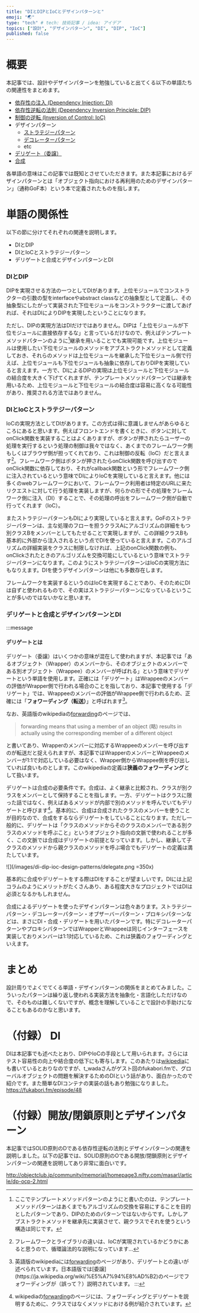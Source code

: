 ```yaml
---
title: "DIとDIPとIoCとデザインパターンと"
emoji: "🌏"
type: "tech" # tech: 技術記事 / idea: アイデア
topics: ["設計", "デザインパターン", "DI", "DIP", "IoC"]
published: false
---
```


# 概要
本記事では、設計やデザインパターンを勉強していると出てくる以下の単語たちの関連性をまとめます。

- [依存性の注入 (Dependency Injection: DI)](https://ja.wikipedia.org/wiki/%E4%BE%9D%E5%AD%98%E6%80%A7%E3%81%AE%E6%B3%A8%E5%85%A5)
- [依存性逆転の法則 (Dependency Inversion Principle: DIP)](https://ja.wikipedia.org/wiki/%E4%BE%9D%E5%AD%98%E6%80%A7%E9%80%86%E8%BB%A2%E3%81%AE%E5%8E%9F%E5%89%87)
- [制御の逆転 (Inversion of Control: IoC)](https://ja.wikipedia.org/wiki/%E5%88%B6%E5%BE%A1%E3%81%AE%E5%8F%8D%E8%BB%A2)
- デザインパターン
    - [ストラテジーパターン](https://ja.wikipedia.org/wiki/Strategy_%E3%83%91%E3%82%BF%E3%83%BC%E3%83%B3)
    - [デコレーターパターン](https://ja.wikipedia.org/wiki/Decorator_%E3%83%91%E3%82%BF%E3%83%BC%E3%83%B3)
    - etc
- [デリゲート（委譲）](https://ja.wikipedia.org/wiki/%E5%A7%94%E8%AD%B2)
- [合成](https://en.wikipedia.org/wiki/Object_composition)

各単語の意味はこの記事では既知とさせていただきます。また本記事におけるデザインパターンとは「オブジェクト指向における再利用のためのデザインパターン」（通称GoF本）という本で定義されたものを指します。

# 単語の関係性
以下の節に分けてそれぞれの関連を説明します。
- DIとDIP
- DIとIoCとストラテジーパターン
- デリゲートと合成とデザインパターンとDI


### DIとDIP
DIPを実現させる方法の一つとしてDIがあります。上位モジュールでコンストラクターの引数の型をinterfaceやabstract classなどの抽象型として定義し、その抽象型にしたがって実装された下位モジュールをコンストラクターに渡してあげれば、それはDIによりDIPを実現したということになります。

ただし、DIPの実現方法はDIだけではありません。DIPは「上位モジュールが下位モジュールに直接依存するな」と言っているだけなので、例えばテンプレートメソッドパターンのように[^1]継承を用いることでも実現可能です。上位モジュールは使用したい下位モジュールのメソッドをアブストラクトメソッドとして定義しておき、それらのメソッドは上位モジュールを継承した下位モジュール側で行えば、上位モジュールも下位モジュールも抽象に依存しておりDIPを実現していると言えます。一方で、DIによるDIPの実現は上位モジュールと下位モジュールの結合度を大きく下げてくれますが、テンプレートメソッドパターンでは継承を用いるため、上位モジュールと下位モジュールの結合度は容易に高くなる可能性があり、推奨される方法ではありません。


[^1]: ここでテンプレートメソッドパターンのようにと書いたのは、テンプレートメソッドパターンはあくまでもアルゴリズムの交換を容易にすることを目的としたパターンであり、DIPのためのパターンではないからです。しかしアブストラクトメソッドを継承先に実装させて、親クラスでそれを使うという構造は同じです。


### DIとIoCとストラテジーパターン
IoCの実現方法としてDIがあります。この方式は得に意識しませんがあらゆるところにあると思います。例えばフロントエンドを書くときに、ボタンに対してonClick関数を実装することはよくありますが、ボタンが押されたらユーザーの処理を実行するという処理の制御は我々ではなく、あくまでのフレームワーク側もしくはブラウザ側が担ってくれており、これは制御の反転（IoC）だと言えます[^2]。フレームワーク側はボタンが押されたらonClick関数を呼び出すのでonClick関数に依存しており、それがcallback関数という形でフレームワーク側に注入されているという意味でDIによりIoCを実現していると言えます。他には多くのwebフレームワークにおいて、フレームワーク利用者は特定のURLに来たリクエストに対して行う処理を実装しますが、何らかの形でその処理をフレームワーク側に注入（DI）することで、その処理の呼出をフレームワーク側が自動で行ってくれます（IoC）。


[^2]: フレームワークとライブラリの違いは、IoCが実現されているかどうかにあると思うので、循環論法的な説明になっています...

またストラテジーパターンもDIにより実現していると言えます。GoFのストラテジーパターンは、主な処理のフローを担うクラスAにアルゴリズムの詳細をもつ別クラスBをメンバーとしてもたせることで実現しますが、この詳細クラスBも基本的に外部から注入されるという点でDIを使っていると言えます。このアルゴリズムの詳細実装をクラスに制限しなければ、上記のonClick関数の例も、onClickされたときのアルゴリズムを交換可能にしているという意味でストラテジーパターンになります。このようにストラテジーパターンはIoCの実現方法にもなりえます。DIを使うデザインパターンは他にも多数存在します。

フレームワークを実装するというのはIoCを実現することであり、そのためにDIは自ずと使われるもので、その実はストラテジーパターンになっているということが多いのではないかなと思います。


### デリゲートと合成とデザインパターンとDI

:::message
#### デリゲートとは
デリゲート（委譲）はいくつかの意味が混在して使われますが、本記事では「あるオブジェクト（Wrapper）のメンバーから、そのオブジェクトのメンバーである別オブジェクト（Wrappee）のメンバーが呼ばれる」という意味でデリゲートという単語を使用します。正確には「デリゲート」はWrappeeのメンバーの評価がWrapper側で行われる場合のことを指しており、本記事で使用する「デリゲート」では、Wrappeeのメンバーの評価がWrappee側で行われるため、正確には「**フォワーディング（転送）**」と呼ばれます[^3]。


なお、英語版のwikipediaの[forwarding](https://en.wikipedia.org/wiki/Forwarding_(object-oriented_programming))のページでは、
> forwarding means that using a member of an object (略) results in actually using the corresponding member of a different object

と書いてあり、Wrapperのメンバーに対応するWrappeeのメンバーを呼び出すのが転送だと捉えられますが、本記事ではWrapperのメンバーとWrappeeのメンバーが1:1で対応している必要はなく、Wrapper側からWrappee側を呼び出していれば良いものとします。このwikipediaの定義は**狭義のフォワーディング**として扱います。

[^3]: 英語版のwikipediaには[forwarding](https://en.wikipedia.org/wiki/Forwarding_(object-oriented_programming))のページがあり、デリゲートとの違いが述べられています。日本語版では[委譲](https://ja.wikipedia.org/wiki/%E5%A7%94%E8%AD%B2)のページでフォワーディングが（誤って？）説明されています。
:::


デリゲートは合成の必要条件です。合成は、よく継承と比較され、クラスが別クラスをメンバーとして保持することを指します。一方、デリゲートはクラスに限った話ではなく、例えばあるメソッドが内部で別のメソッドを呼んでいてもデリゲートと呼びます[^4]。基本的に、合成は合成されたクラスのメンバーを使うことが目的なので、合成をするならデリゲートをしていることになります。ただし一般的に、デリゲートは「クラスのメソッドからそのクラスのメンバーである別クラスのメソッドを呼ぶこと」というオブジェクト指向の文脈で使われることが多く、この文脈では合成はデリゲートの前提となっています。しかし、継承して子クラスのメソッドから親クラスのメソッドを呼ぶ場合でもデリゲートの定義は満たしています。

![](/images/di-dip-ioc-design-patterns/delegate.png =350x)

[^4]: wikipediaの[forwarding](https://en.wikipedia.org/wiki/Forwarding_(object-oriented_programming))のページには、フォワーディングとデリゲートを説明するために、クラスではなくメソッドにおける例が紹介されています。

基本的に合成やデリゲートをする際はDIをすることが望ましいです。DIには上記コラムのようにメリットがたくさんあり、ある程度大きなプロジェクトではDIは必須となるかもしれません。

合成によるデリゲートを使ったデザインパターンは色々あります。ストラテジーパターン・デコレーターパターン・オブザーバーパターン・プロキシパターンなどは、まさにDI・合成・デリゲートを用いたパターンです。特にデコレーターパターンやプロキシパターンではWrapperとWrappeeは同じインターフェースを実装しておりメンバーは1:1対応しているため、これは狭義のフォワーディングといえます。



# まとめ
設計周りでよくでてくる単語・デザインパターンの関係をまとめてみました。こういったパターンは繰り返し使われる実装方法を抽象化・言語化しただけなので、そのものは難しくないですが、概念を理解していることで設計の手助けになることもあるのかなと思います。


# （付録） DI
DIは本記事でも述べたとおり、DIPやIoCの手段として用いられます。さらにはテスト容易性の向上や結合度の低下にも寄与します。このあたりは[wikipedia](https://ja.wikipedia.org/wiki/%E4%BE%9D%E5%AD%98%E6%80%A7%E3%81%AE%E6%B3%A8%E5%85%A5)にも書いているとおりなのですが、t_wadaさんがゲスト回のfukabori.fmで、グローバルオブジェクトの問題を解決するためのDIという話があり、面白かったので紹介です。また簡単なDIコンテナの実装の話もあり勉強になりました。
https://fukabori.fm/episode/48

# （付録）開放/閉鎖原則とデザインパターン
本記事ではSOLID原則のDである依存性逆転の法則とデザインパターンの関連を説明しました。以下の記事では、SOLID原則のOである開放/閉鎖原則とデザインパターンの関連を説明してあり非常に面白いです。

http://objectclub.jp/community/memorial/homepage3.nifty.com/masarl/article/dp-ocp-2.html
